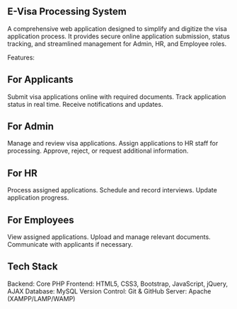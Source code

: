 E-Visa Processing System
------
A comprehensive web application designed to simplify and digitize the visa application process. It provides secure online application submission, status tracking, and streamlined management for Admin, HR, and Employee roles.

Features:

For Applicants
-----
Submit visa applications online with required documents.
Track application status in real time.
Receive notifications and updates.

For Admin
-----
Manage and review visa applications.
Assign applications to HR staff for processing.
Approve, reject, or request additional information.

For HR
-----
Process assigned applications.
Schedule and record interviews.
Update application progress.

For Employees
------
View assigned applications.
Upload and manage relevant documents.
Communicate with applicants if necessary.

Tech Stack
-----
Backend: Core PHP
Frontend: HTML5, CSS3, Bootstrap, JavaScript, jQuery, AJAX
Database: MySQL
Version Control: Git & GitHub
Server: Apache (XAMPP/LAMP/WAMP)
